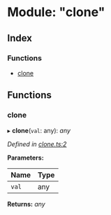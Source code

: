 
# Module: "clone"

## Index

### Functions

* [clone](_clone_.md#clone)

## Functions

###  clone

▸ **clone**(`val`: any): *any*

*Defined in [clone.ts:2](https://github.com/figma-plugin-helper-functions/figma-plugin-helpers/blob/55a4bdc/src/helpers/clone.ts#L2)*

**Parameters:**

Name | Type |
------ | ------ |
`val` | any |

**Returns:** *any*
